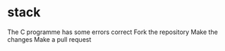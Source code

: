# stack
The C programme has some errors correct
Fork the repository
Make the changes
Make a pull request
